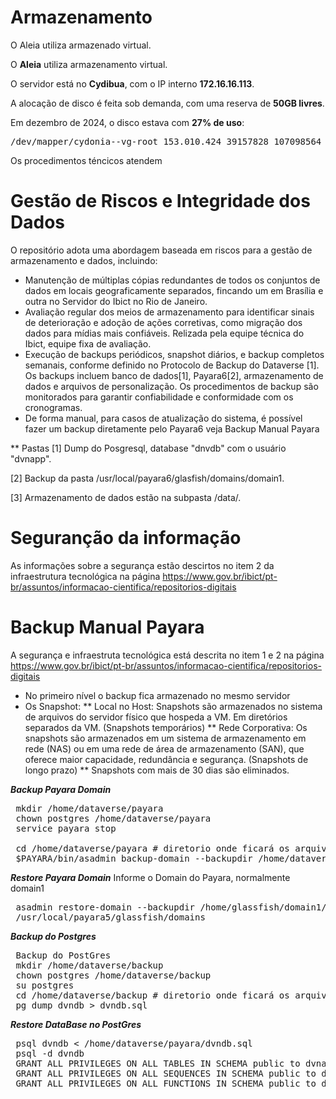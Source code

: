 # Armazenamento

O Aleia utiliza armazenado virtual.

O **Aleia** utiliza armazenamento virtual.

O servidor está no **Cydibua**, com o IP interno **172.16.16.113**.

A alocação de disco é feita sob demanda, com uma reserva de **50GB livres**.

Em dezembro de 2024, o disco estava com **27% de uso**:

 <pre>/dev/mapper/cydonia--vg-root 153.010.424 39157828 107098564 27% /</pre>

Os procedimentos téncicos atendem

 # Gestão de Riscos e Integridade dos Dados

O repositório adota uma abordagem baseada em riscos para a gestão de armazenamento e dados, incluindo:

* Manutenção de múltiplas cópias redundantes de todos os conjuntos de dados em locais geograficamente separados, fincando um em Brasília e outra no Servidor do Ibict no Rio de Janeiro.
* Avaliação regular dos meios de armazenamento para identificar sinais de deterioração e adoção de ações corretivas, como migração dos dados para mídias mais confiáveis. Relizada pela equipe técnica do Ibict, equipe fixa de avaliação.
* Execução de backups periódicos, snapshot diários, e backup completos semanais, conforme definido no Protocolo de Backup do Dataverse [1]. Os backups incluem banco de dados[1], Payara6[2], armazenamento de dados e arquivos de personalização. Os procedimentos de backup são monitorados para garantir confiabilidade e conformidade com os cronogramas.
* De forma manual, para casos de atualização do sistema, é possível fazer um backup diretamente pelo Payara6 veja Backup Manual Payara

** Pastas
[1] Dump do Posgresql, database "dnvdb" com o usuário "dvnapp".

[2] Backup da pasta /usr/local/payara6/glasfish/domains/domain1.

[3] Armazenamento de dados estão na subpasta /data/.

# Seguranção da informação

As informações sobre a segurança estão descirtos no item 2 da infraestrutura tecnológica na página https://www.gov.br/ibict/pt-br/assuntos/informacao-cientifica/repositorios-digitais

# Backup Manual Payara

A segurança e infraestruta tecnológica está descrita no item 1 e 2 na página https://www.gov.br/ibict/pt-br/assuntos/informacao-cientifica/repositorios-digitais

* No primeiro nível o backup fica armazenado no mesmo servidor
* Os Snapshot:
** Local no Host: Snapshots são armazenados no sistema de arquivos do servidor físico que hospeda a VM. Em diretórios separados da VM. (Snapshots temporários)
** Rede Corporativa: Os snapshots são armazenados em um sistema de armazenamento em rede (NAS) ou em uma rede de área de armazenamento (SAN), que oferece maior capacidade, redundância e segurança. (Snapshots de longo prazo)
** Snapshots com mais de 30 dias são eliminados.

***Backup Payara Domain***
<pre>
 mkdir /home/dataverse/payara
 chown postgres /home/dataverse/payara
 service payara stop

 cd /home/dataverse/payara # diretorio onde ficará os arquivos
 $PAYARA/bin/asadmin backup-domain --backupdir /home/dataverse/payara domain1
</pre>

***Restore Payara Domain***
Informe o Domain do Payara, normalmente domain1
<pre>
 asadmin restore-domain --backupdir /home/glassfish/domain1/domain1_2020_12_17_v00001.zip domain1
 /usr/local/payara5/glassfish/domains
</pre>

***Backup do Postgres***
<pre>
 Backup do PostGres
 mkdir /home/dataverse/backup
 chown postgres /home/dataverse/backup
 su postgres
 cd /home/dataverse/backup # diretorio onde ficará os arquivos
 pg_dump dvndb > dvndb.sql
</pre>

***Restore DataBase no PostGres***
<pre>
 psql dvndb < /home/dataverse/payara/dvndb.sql
 psql -d dvndb
 GRANT ALL PRIVILEGES ON ALL TABLES IN SCHEMA public to dvnapp;
 GRANT ALL PRIVILEGES ON ALL SEQUENCES IN SCHEMA public to dvnapp;
 GRANT ALL PRIVILEGES ON ALL FUNCTIONS IN SCHEMA public to dvnapp;
</pre>